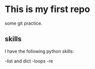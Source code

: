 # This is my first repo
 
 some git practice.

 ## skills
 I have the following python skills:

 -list and dict
 -loops
 -re
